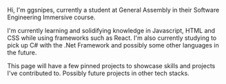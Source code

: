 Hi, I'm ggsnipes, currently a student at General Assembly in their Software Engineering Immersive course.

I'm currently learning and solidifying knowledge in Javascript, HTML and CSS while using frameworks such as React. I'm also currently studying to pick up C# with the .Net Framework and possibly some other languages in the future. 

This page will have a few pinned projects to showcase skills and projects I've contributed to. Possibly future projects in other tech stacks.